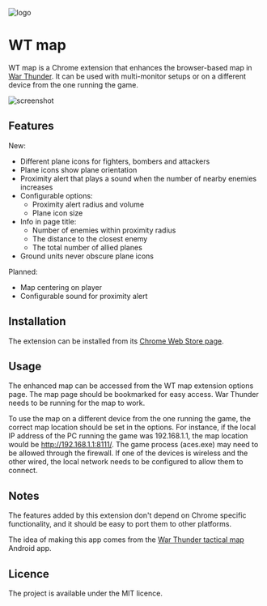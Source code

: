 ![logo](https://raw.github.com/slikts/wtmap/master/images/icon-128.png)

WT map
=======

WT map is a Chrome extension that enhances the browser-based
map in [War Thunder](http://warthunder.com/). It can be used with multi-monitor
setups or on a different device from the one running the game.

![screenshot](https://raw.github.com/slikts/wtmap/master/images/screenshot.png)

Features
--------

New:

 * Different plane icons for fighters, bombers and attackers
 * Plane icons show plane orientation
 * Proximity alert that plays a sound when the number of nearby enemies increases
 * Configurable options:
   * Proximity alert radius and volume
   * Plane icon size
 * Info in page title:
   * Number of enemies within proximity radius
   * The distance to the closest enemy
   * The total number of allied planes
 * Ground units never obscure plane icons

Planned:

 * Map centering on player
 * Configurable sound for proximity alert

Installation
------------

The extension can be installed from its [Chrome Web Store page](https://chrome.google.com/webstore/detail/gmhaddmfnmddbjgobfjfghpjlbgmeiop).

Usage
-----

The enhanced map can be accessed from the WT map extension options page. 
The map page should be bookmarked for easy access. War Thunder needs to 
be running for the map to work.

To use the map on a different device from the one running the game,
the correct map location should be set in the options. For instance,
if the local IP address of the PC running the game was 192.168.1.1,
the map location would be http://192.168.1.1:8111/. The game process (aces.exe) 
may need to be allowed through the firewall. If one of the devices is wireless
and the other wired, the local network needs to be configured 
to allow them to connect.

Notes
-----

The features added by this extension don't depend on Chrome specific
functionality, and it should be easy to port them to other platforms.

The idea of making this app comes from the
[War Thunder tactical map](https://play.google.com/store/apps/details?id=net.junkcode.warthundertacticalmap)
Android app.

Licence
-------

The project is available under the MIT licence.